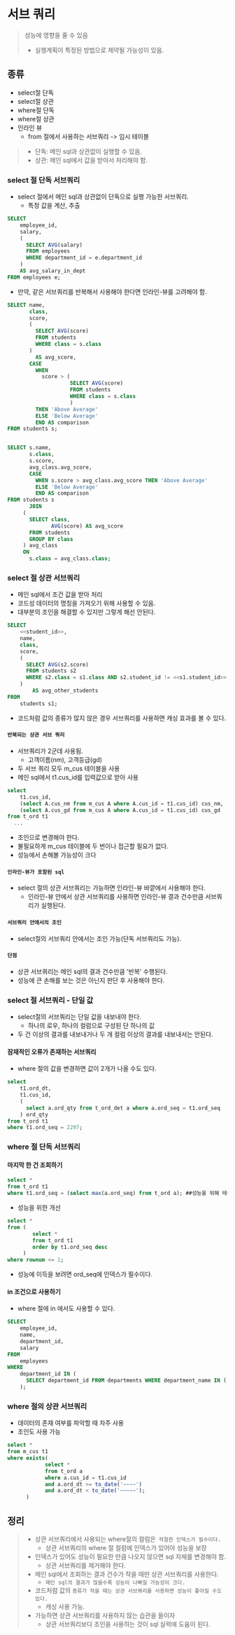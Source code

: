 # 서브 쿼리
> 성능에 영향을 줄 수 있음
> - 실행계획이 특정된 방법으로 제약될 가능성이 있음.

## 종류
- select절 단독
- select절 상관
- where절 단독
- where절 상관
- 인라인 뷰
  - from 절에서 사용하는 서브쿼리 -> 임시 테이블

> - 단독: 메인 sql과 상관없이 실행할 수 있음.
> - 상관: 메인 sql에서 값을 받아서 처리해야 함.

### select 절 단독 서브쿼리
- select 절에서 메인 sql과 상관없이 단독으로 실행 가능한 서브쿼리.
  - 특정 값을 계산, 추출
```sql
SELECT
    employee_id,
    salary,
    (
      SELECT AVG(salary)
      FROM employees
      WHERE department_id = e.department_id
    ) 
    AS avg_salary_in_dept
FROM employees e;

```
- 만약, 같은 서브쿼리를 반복해서 사용해야 한다면 인라인-뷰를 고려해야 함.

```sql
SELECT name,
       class,
       score,
       (
         SELECT AVG(score)
         FROM students
         WHERE class = s.class
       )
         AS avg_score,
       CASE
         WHEN 
           score > (
                    SELECT AVG(score) 
                    FROM students 
                    WHERE class = s.class
                    )
         THEN 'Above Average'
         ELSE 'Below Average'
         END AS comparison
FROM students s;


SELECT s.name,
       s.class,
       s.score,
       avg_class.avg_score,
       CASE
         WHEN s.score > avg_class.avg_score THEN 'Above Average'
         ELSE 'Below Average'
         END AS comparison
FROM students s
       JOIN
     (
       SELECT class,
              AVG(score) AS avg_score
       FROM students
       GROUP BY class
     ) avg_class
     ON
       s.class = avg_class.class;


```

### select 절 상관 서브쿼리
- 메인 sql에서 조건 값을 받아 처리
- 코드성 데이터의 명칭을 가져오기 위해 사용할 수 있음.
- 대부분의 조인을 해결할 수 있지만 그렇게 해선 안된다.
```sql
SELECT 
    <<student_id>>,
    name,
    class,
    score,
    (
      SELECT AVG(s2.score)
      FROM students s2
      WHERE s2.class = s1.class AND s2.student_id != <<s1.student_id>>
    ) 
        AS avg_other_students
FROM 
    students s1;

```
- 코드처럼 값의 종류가 많지 않은 경우 서브쿼리를 사용하면 캐싱 효과를 볼 수 있다.

#### `반복되는 상관 서브 쿼리`
- 서브쿼리가 2군데 사용됨.
  - 고객이름(nm), 고객등급(gd)
- 두 서브 쿼리 모두 m_cus 테이블을 사용
- 메인 sql에서 t1.cus_id를 입력값으로 받아 사용

```sql
select
    t1.cus_id,
    (select A.cus_nm from m_cus A where A.cus_id = t1.cus_id) cus_nm,
    (select A.cus_gd from m_cus A where A.cus_id = t1.cus_id) cus_gd
from t_ord t1
  ...
```
- 조인으로 변경해야 한다.
- 불필요하게 m_cus 테이블에 두 번이나 접근할 필요가 없다.
- 성능에서 손해볼 가능성이 크다

#### `인라인-뷰가 포함된 sql`
- select 절의 상관 서브쿼리는 가능하면 인라인-뷰 바깥에서 사용해야 한다.
  - 인라인-뷰 안에서 상관 서브쿼리를 사용하면 인라인-뷰 결과 건수만큼 서브쿼리가 실행된다.
#### `서브쿼리 안에서의 조인`
- select절의 서브쿼리 안에서는 조인 가능(단독 서브쿼리도 가능).
#### `단점`
- 상관 서브쿼리는 메인 sql의 결과 건수만큼 '반복' 수행된다.
- 성능에 큰 손해를 보는 것은 아닌지 판단 후 사용해야 한다.



### select 절 서브쿼리 - 단일 값
- select절의 서브쿼리는 단일 값을 내보내야 한다.
  - 하나의 로우, 하나의 컬럼으로 구성된 단 하나의 값
- 두 건 이상의 결과를 내보내거나 두 개 컬럼 이상의 결과를 내보내서는 안된다.

#### 잠재적인 오류가 존재하는 서브쿼리
- where 절의 값을 변경하면 값이 2개가 나올 수도 있다.
```sql
select 
    t1.ord_dt,
    t1.cus_id,
    (
      select a.ord_qty from t_ord_det a where a.ord_seq = t1.ord_seq
    ) ord_qty
from t_ord t1
where t1.ord_seq = 2297;
```

### where 절 단독 서브쿼리
#### 마지막 한 건 조회하기
```sql
select *
from t_ord t1
where t1.ord_seq = (select max(a.ord_seq) from t_ord a); ##성능을 위해 테이블 반복 출현을 줄여야함.
```
- 성능을 위한 개선
```sql
select *
from (
        select *
        from t_ord t1
        order by t1.ord_seq desc 
     )
where rownum <= 1;
```
- 성능에 이득을 보려면 ord_seq에 인덱스가 필수이다.

#### in 조건으로 사용하기
- where 절에 in 에서도 사용할 수 있다.
```sql
SELECT 
    employee_id, 
    name, 
    department_id, 
    salary
FROM 
    employees
WHERE 
    department_id IN (
      SELECT department_id FROM departments WHERE department_name IN ('Sales', 'Marketing')
    );

```
### where 절의 상관 서브쿼리
- 데이터의 존재 여부를 파악할 때 자주 사용
- 조인도 사용 가능
```sql
select *
from m_cus t1
where exists(
            select *
            from t_ord a
            where a.cus_id = t1.cus_id
            and a.ord_dt >= to_date('~~~~')
            and a.ord_dt < to_date('~~~~~');
      )   
```


## 정리
> - 상관 서브쿼리에서 사용되는 where절의 컬럼은` 적절한 인덱스가 필수이다.`
>   - 상관 서브쿼리의 where 절 컬럼에 인덱스가 있어야 성능을 보장
> - 인덱스가 있어도 성능이 필요한 만큼 나오지 않으면 sql 자체를 변경해야 함.
>   - 상관 서브쿼리를 제거해야 한다.
> - 메인 sql에서 조회하는 결과 건수가 작을 때만 상관 서브쿼리를 사용한다.
>   - `메인 sql의 결과가 많을수록 성능이 나빠질 가능성이 크다.`
> - 코드처럼 값의 `종류가 작을 때는 상관 서브쿼리를 사용하면 성능이 좋아질 수도 있다.`
>   - 캐싱 사용 가능.
> - 가능하면 상관 서브쿼리를 사용하지 않는 습관을 들이자
>   - 상관 서브쿼리보다 조인을 사용하는 것이 sql 실력에 도움이 된다.